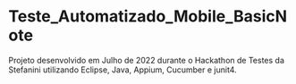 # Teste_Automatizado_Mobile_BasicNote

Projeto desenvolvido em Julho de 2022 durante o Hackathon de Testes da Stefanini utilizando Eclipse, Java, Appium, Cucumber e junit4.
